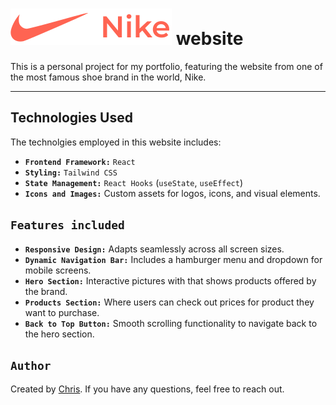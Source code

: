 # ![Logo](/src/assets/images/header-logo.svg) website


This is a personal project for my portfolio, featuring the website from one of the most famous shoe brand in the world, Nike.

---

## Technologies Used

The technolgies employed in this website includes:

- **`Frontend Framework:`** `React`
- **`Styling:`** `Tailwind CSS`
- **`State Management:`** `React Hooks` (`useState`, `useEffect`)
- **`Icons and Images:`** Custom assets for logos, icons, and visual elements.

## `Features included`

- **`Responsive Design:`** Adapts seamlessly across all screen sizes.
- **`Dynamic Navigation Bar:`** Includes a hamburger menu and dropdown for mobile screens.
- **`Hero Section:`** Interactive pictures with that shows products offered by the brand.
- **`Products Section:`** Where users can check out prices for product they want to purchase.
- **`Back to Top Button:`** Smooth scrolling functionality to navigate back to the hero section.

## `Author`

Created by [Chris](https://linktr.ee/iam_chris). If you have any questions, feel free to reach out.
